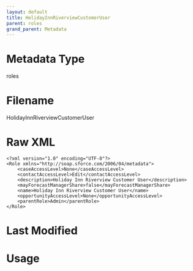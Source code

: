 ```yaml
---
layout: default
title: HolidayInnRiverviewCustomerUser
parent: roles
grand_parent: Metadata
---
```

# Metadata Type
roles


# Filename 
HolidayInnRiverviewCustomerUser


# Raw XML
```
<?xml version="1.0" encoding="UTF-8"?>
<Role xmlns="http://soap.sforce.com/2006/04/metadata">
    <caseAccessLevel>None</caseAccessLevel>
    <contactAccessLevel>Edit</contactAccessLevel>
    <description>Holiday Inn Riverview Customer User</description>
    <mayForecastManagerShare>false</mayForecastManagerShare>
    <name>Holiday Inn Riverview Customer User</name>
    <opportunityAccessLevel>None</opportunityAccessLevel>
    <parentRole>Admin</parentRole>
</Role>
```


# Last Modified


# Usage
